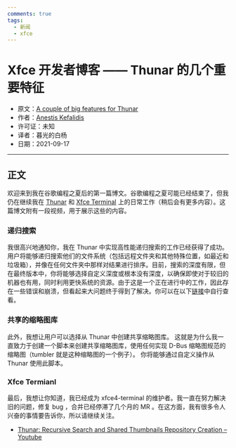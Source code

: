 ```yaml
---
comments: true
tags:
  - 新闻
  - xfce
---
```


# Xfce 开发者博客 —— Thunar 的几个重要特征 

- 原文：[A couple of big features for Thunar](http://users.uoa.gr/~sdi1800073/sources/xfce_blog06.html)
- 作者：[Anestis Kefalidis](http://users.uoa.gr/~sdi1800073/)
- 许可证：未知
- 译者：暮光的白杨
- 日期：2021-09-17

----

## 正文

欢迎来到我在谷歌编程之夏后的第一篇博文。谷歌编程之夏可能已经结束了，但我仍在继续我在 [Thunar](https://docs.xfce.org/xfce/thunar/start) 和 [Xfce Terminal](https://docs.xfce.org/apps/xfce4-terminal/start) 上的日常工作（稍后会有更多内容）。这篇博文附有一段视频，用于展示这些的内容。

### 递归搜索

我很高兴地通知你，我在 Thunar 中实现高性能递归搜索的工作已经获得了成功。用户将能够递归搜索他们的文件系统（包括远程文件夹和其他特殊位置，如最近和垃圾箱），并像在任何文件夹中那样对结果进行排序。目前，搜索的深度有限，但在最终版本中，你将能够选择自定义深度或根本没有深度，以确保即使对于较旧的机器也有用，同时利用更快系统的资源。由于这是一个正在进行中的工作，因此存在一些错误和崩溃，但看起来大问题终于得到了解决。你可以在以下[链接](https://gitlab.xfce.org/xfce/thunar/-/merge_requests/146)中自行查看。

### 共享的缩略图库

此外，我想让用户可以选择从 Thunar 中创建共享缩略图库。 这就是为什么我一直致力于创建一个脚本来创建共享缩略图库，使用任何实现 D-Bus 缩略图规范的缩略图（tumbler 就是这种缩略图的一个例子）。 你将能够通过自定义操作从 Thunar 使用此脚本。

### Xfce Termianl

最后，我想让你知道，我已经成为 xfce4-terminal 的维护者。我一直在努力解决旧的问题，修复 bug ，合并已经停滞了几个月的 MR 。在这方面，我有很多令人兴奋的事情要告诉你，所以请继续关注。

- [Thunar: Recursive Search and Shared Thumbnails Repository Creation – Youtube](https://www.youtube.com/watch?v=Qs6boSYHDCE)